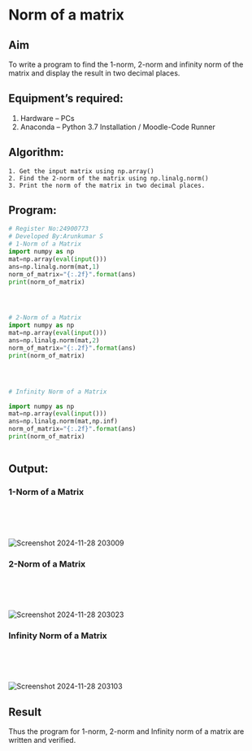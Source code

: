 # Norm of a matrix
## Aim
To write a program to find the 1-norm, 2-norm and infinity norm of the matrix and display the result in two decimal places.
## Equipment’s required:
1.	Hardware – PCs
2.	Anaconda – Python 3.7 Installation / Moodle-Code Runner
## Algorithm:
	1. Get the input matrix using np.array()   
    2. Find the 2-norm of the matrix using np.linalg.norm()
	3. Print the norm of the matrix in two decimal places.
## Program:
```Python
# Register No:24900773
# Developed By:Arunkumar S
# 1-Norm of a Matrix
import numpy as np
mat=np.array(eval(input()))
ans=np.linalg.norm(mat,1)
norm_of_matrix="{:.2f}".format(ans)
print(norm_of_matrix)




# 2-Norm of a Matrix
import numpy as np
mat=np.array(eval(input()))
ans=np.linalg.norm(mat,2)
norm_of_matrix="{:.2f}".format(ans)
print(norm_of_matrix)




# Infinity Norm of a Matrix

import numpy as np
mat=np.array(eval(input()))
ans=np.linalg.norm(mat,np.inf)
norm_of_matrix="{:.2f}".format(ans)
print(norm_of_matrix)



```
## Output:
### 1-Norm of a Matrix
<br>
<br>
<br>

![Screenshot 2024-11-28 203009](https://github.com/user-attachments/assets/3b58af0b-23c0-4e24-9608-2a4e9d48072d)


### 2-Norm of a Matrix
<br>
<br>
<br>

![Screenshot 2024-11-28 203023](https://github.com/user-attachments/assets/af57af92-2ede-43f9-b842-11ab859c42aa)


### Infinity Norm of a Matrix
<br>
<br>
<br>

![Screenshot 2024-11-28 203103](https://github.com/user-attachments/assets/8325c6a7-0b9f-4a36-950b-eb4413b14ee6)


## Result
Thus the program for 1-norm, 2-norm and Infinity norm of a matrix are written and verified.
